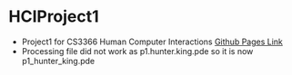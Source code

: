 # HCIProject1
- Project1 for CS3366 Human Computer Interactions
[Github Pages Link](https://hakingdesign.github.io/p1.hunter.king/)
- Processing file did not work as p1.hunter.king.pde so it is now p1_hunter_king.pde
